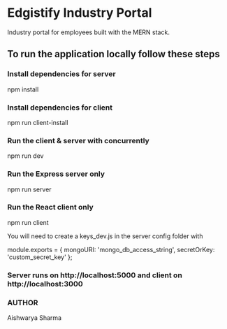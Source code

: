 # Edgistify Industry Portal
Industry portal for employees built with the MERN stack.


## To run the application locally follow these steps
### Install dependencies for server
npm install

### Install dependencies for client
npm run client-install

### Run the client & server with concurrently
npm run dev

### Run the Express server only
npm run server

### Run the React client only
npm run client


You will need to create a keys_dev.js in the server config folder with

module.exports = {
  mongoURI: 'mongo_db_access_string',
  secretOrKey: 'custom_secret_key'
};
 
### Server runs on http://localhost:5000 and client on http://localhost:3000

### AUTHOR
Aishwarya Sharma


